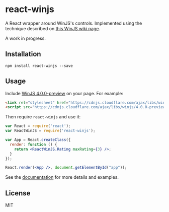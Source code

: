 # react-winjs

A React wrapper around WinJS's controls. Implemented using the technique described on [this WinJS wiki page](https://github.com/winjs/winjs/wiki/Using-WinJS-with-React).

A work in progress.

## Installation

```
npm install react-winjs --save
```

## Usage

Include [WinJS 4.0.0-preview](http://try.buildwinjs.com/#get) on your page. For example:

```html
<link rel="stylesheet" href="https://cdnjs.cloudflare.com/ajax/libs/winjs/4.0.0-preview/css/ui-dark.css" />
<script src="https://cdnjs.cloudflare.com/ajax/libs/winjs/4.0.0-preview/js/WinJS.js"></script>
```

Then require `react-winjs` and use it:

```jsx
var React = require('react');
var ReactWinJS = require('react-winjs');

var App = React.createClass({
  render: function () {
    return <ReactWinJS.Rating maxRating={3} />;
  }
});

React.render(<App />, document.getElementById("app"));
```

See the [documentation](https://github.com/rigdern/react-winjs/wiki/Documentation) for more details and examples.

## License

MIT
